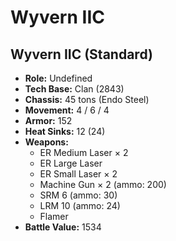 # Wyvern IIC
## Wyvern IIC (Standard)
- **Role:** Undefined
- **Tech Base:** Clan (2843)
- **Chassis:** 45 tons (Endo Steel)
- **Movement:** 4 / 6 / 4
- **Armor:** 152
- **Heat Sinks:** 12 (24)
- **Weapons:**
  - ER Medium Laser × 2
  - ER Large Laser
  - ER Small Laser × 2
  - Machine Gun × 2 (ammo: 200)
  - SRM 6 (ammo: 30)
  - LRM 10 (ammo: 24)
  - Flamer
- **Battle Value:** 1534

